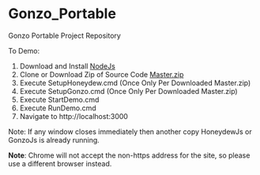 # Gonzo_Portable
Gonzo Portable Project Repository

To Demo:

1. Download and Install [NodeJs](https://nodejs.org/en/download/)
2. Clone or Download Zip of Source Code [Master.zip](https://github.com/TheManFromIT/Gonzo_Portable/archive/master.zip)
3. Execute SetupHoneydew.cmd (Once Only Per Downloaded Master.zip)
4. Execute SetupGonzo.cmd (Once Only Per Downloaded Master.zip)
5. Execute StartDemo.cmd
6. Execute RunDemo.cmd
7. Navigate to http://localhost:3000

Note: If any window closes immediately then another copy HoneydewJs or GonzoJs is already running.

**Note**: Chrome will not accept the non-https address for the site, so please use a different browser instead.